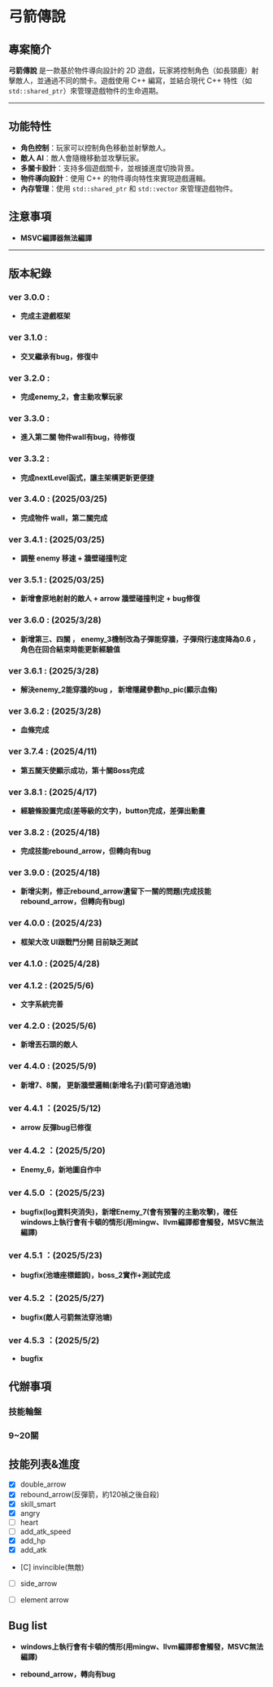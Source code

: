 # 弓箭傳說

## 專案簡介
**弓箭傳說** 是一款基於物件導向設計的 2D 遊戲，玩家將控制角色（如長頸鹿）射擊敵人，並通過不同的關卡。遊戲使用 C++ 編寫，並結合現代 C++ 特性（如 `std::shared_ptr`）來管理遊戲物件的生命週期。

---

## 功能特性
- **角色控制**：玩家可以控制角色移動並射擊敵人。
- **敵人 AI**：敵人會隨機移動並攻擊玩家。
- **多關卡設計**：支持多個遊戲關卡，並根據進度切換背景。
- **物件導向設計**：使用 C++ 的物件導向特性來實現遊戲邏輯。
- **內存管理**：使用 `std::shared_ptr` 和 `std::vector` 來管理遊戲物件。

## 注意事項
- **MSVC編譯器無法編譯**

---
<!-- 
W/A/S/D：移動角色
Q：射擊弓箭
P：顯示角色座標
ESC：退出遊戲 -->


## 版本紀錄
### ver 3.0.0 : 
- **完成主遊戲框架**

### ver 3.1.0 :
- **交叉繼承有bug，修復中**

### ver 3.2.0 :
- **完成enemy_2，會主動攻擊玩家**

### ver 3.3.0 :
- **進入第二關 物件wall有bug，待修復**

### ver 3.3.2 :
- **完成nextLevel函式，讓主架構更新更便捷**

### ver 3.4.0 : (2025/03/25)
- **完成物件 wall，第二關完成**

### ver 3.4.1 : (2025/03/25)
- **調整 enemy 移速 + 牆壁碰撞判定**

### ver 3.5.1 : (2025/03/25)
- **新增會原地射射的敵人 + arrow 牆壁碰撞判定 + bug修復**

### ver 3.6.0 : (2025/3/28)
- **新增第三、四關 ， enemy_3機制改為子彈能穿牆，子彈飛行速度降為0.6 ， 角色在回合結束時能更新經驗值**

### ver 3.6.1 : (2025/3/28)
- **解決enemy_2能穿牆的bug ， 新增隱藏參數hp_pic(顯示血條)**

### ver 3.6.2 : (2025/3/28)
- **血條完成**

### ver 3.7.4 : (2025/4/11)
- **第五關天使顯示成功，第十關Boss完成**

### ver 3.8.1 : (2025/4/17)
- **經驗條設置完成(差等級的文字)，button完成，差彈出動畫**

### ver 3.8.2 : (2025/4/18)
- **完成技能rebound_arrow，但轉向有bug**

### ver 3.9.0 : (2025/4/18)
- **新增尖刺，修正rebound_arrow遺留下一關的問題(完成技能rebound_arrow，但轉向有bug)**

### ver 4.0.0 : (2025/4/23)
- **框架大改 UI跟戰鬥分開 目前缺乏測試**

### ver 4.1.0 : (2025/4/28)

### ver 4.1.2 : (2025/5/6)
- **文字系統完善**

### ver 4.2.0 : (2025/5/6)
- **新增丟石頭的敵人**

### ver 4.4.0 : (2025/5/9)
- **新增7、8關， 更新牆壁邏輯(新增名子)(箭可穿過池塘)**

### ver 4.4.1 ：(2025/5/12)
- **arrow 反彈bug已修復**

### ver 4.4.2 ：(2025/5/20)
- **Enemy_6，新地圖自作中**

### ver 4.5.0 ：(2025/5/23)
- **bugfix(log資料夾消失)，新增Enemy_7(會有預警的主動攻擊)，確任windows上執行會有卡頓的情形(用mingw、llvm編譯都會觸發，MSVC無法編譯)**

### ver 4.5.1 ：(2025/5/23)
- **bugfix(池塘座標錯誤)，boss_2實作+測試完成**

### ver 4.5.2 ：(2025/5/27)
- **bugfix(敵人弓箭無法穿池塘)**

### ver 4.5.3 ：(2025/5/2)
- **bugfix**



## 代辦事項
### 技能輪盤
### 9~20關

## 技能列表&進度
- [x] double_arrow
- [x] rebound_arrow(反彈箭，約120禎之後自殺)
- [x] skill_smart
- [x] angry
- [ ] heart
- [ ] add_atk_speed
- [x] add_hp
- [x] add_atk
- [C] invincible(無敵)
- [ ] side_arrow
- [ ] element arrow


## Bug list
- **windows上執行會有卡頓的情形(用mingw、llvm編譯都會觸發，MSVC無法編譯)**

- **rebound_arrow，轉向有bug**

<!-- ###  -->
